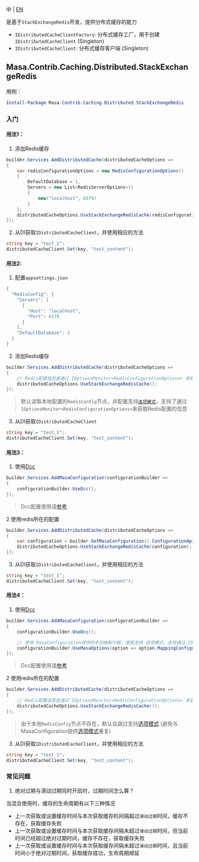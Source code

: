 中 | [EN](README.md)

是基于`StackExchangeRedis`开发，提供分布式缓存的能力

* `IDistributedCacheClientFactory`: 分布式缓存工厂，用于创建`IDistributedCacheClient` (Singleton)
* `IDistributedCacheClient`: 分布式缓存客户端 (Singleton)

## Masa.Contrib.Caching.Distributed.StackExchangeRedis

用例：

``` powershell
Install-Package Masa.Contrib.Caching.Distributed.StackExchangeRedis
```

### 入门

#### 用法1：

1. 添加Redis缓存

```C#
builder.Services.AddDistributedCache(distributedCacheOptions =>
{
    var redisConfigurationOptions = new RedisConfigurationOptions()
    {
        DefaultDatabase = 1,
        Servers = new List<RedisServerOptions>()
        {
            new("localhost", 6379)
        }
    };
    distributedCacheOptions.UseStackExchangeRedisCache(redisConfigurationOptions);
});
```

2. 从DI获取`IDistributedCacheClient`，并使用相应的方法

``` C#
string key = "test_1";
distributedCacheClient.Set(key, "test_content");
```

#### 用法2:

1. 配置`appsettings.json`

``` C#
{
  "RedisConfig": {
    "Servers": [
      {
        "Host": "localhost",
        "Port": 6379
      }
    ],
    "DefaultDatabase": 3
  }
}
```

2. 添加Redis缓存

```C#
builder.Services.AddDistributedCache(distributedCacheOptions =>
{
    // Redis配置信息是通过 IOptionsMonitor<RedisConfigurationOptions> 来获取
    distributedCacheOptions.UseStackExchangeRedisCache();
});
```

> 默认读取本地配置的`RedisConfig`节点，并配置支持[`选项模式`](https://learn.microsoft.com/zh-cn/aspnet/core/fundamentals/configuration/options)，支持了通过`IOptionsMonitor<RedisConfigurationOptions>`来获取Redis配置的信息

3. 从DI获取`IDistributedCacheClient`

``` C#
string key = "test_1";
distributedCacheClient.Set(key, "test_content");
```

#### 用法3：

1. 使用[Dcc](../../../Configuration/ConfigurationApi/Masa.Contrib.Configuration.ConfigurationApi.Dcc/README.zh-CN.md)

```C#
builder.Services.AddMasaConfiguration(configurationBuilder =>
{
    configurationBuilder.UseDcc();
});
```

> Dcc配置使用请[参考](../../../Configuration/ConfigurationApi/Masa.Contrib.Configuration.ConfigurationApi.Dcc/README.zh-CN.md)

2 使用redis所在的配置

```C#
builder.Services.AddDistributedCache(distributedCacheOptions =>
{
    var configuration = builder.GetMasaConfiguration().ConfigurationApi.GetSection("{Replace-Your-RedisOptions-AppId}").GetSection("{Replace-Your-RedisOptions-ConfigObjectName}");
    distributedCacheOptions.UseStackExchangeRedisCache(configuration);
});
```

3. 从DI获取`IDistributedCacheClient`，并使用相应的方法

``` C#
string key = "test_1";
distributedCacheClient.Set(key, "test_content");
```

#### 用法4：

1. 使用[Dcc](../../../Configuration/ConfigurationApi/Masa.Contrib.Configuration.ConfigurationApi.Dcc/README.zh-CN.md)

```C#
builder.Services.AddMasaConfiguration(configurationBuilder =>
{
    configurationBuilder.UseDcc();

    // 使用 MasaConfiguration提供的手动映射功能，使其支持 选项模式，支持通过 IOptionsMonitor<RedisConfigurationOptions> 来获取Redis配置的信息
    configurationBuilder.UseMasaOptions(option => option.MappingConfigurationApi<RedisConfigurationOptions>("Replace-Your-RedisOptions-AppId", "Replace-Your-RedisOptions-ConfigObjectName", "{Replace-Your-DistributedCacheName}"));
});
```

> Dcc配置使用请[参考](../../../Configuration/ConfigurationApi/Masa.Contrib.Configuration.ConfigurationApi.Dcc/README.zh-CN.md)

2 使用redis所在的配置

``` C#
builder.Services.AddDistributedCache(distributedCacheOptions =>
{
    // Redis配置信息是通过`IOptionsMonitor<RedisConfigurationOptions>`来获取
    distributedCacheOptions.UseStackExchangeRedisCache());
});
```

> 由于本地`RedisConfig`节点不存在，默认会跳过支持[选项模式](https://learn.microsoft.com/zh-cn/aspnet/core/fundamentals/configuration/options) (避免与MasaConfiguration提供[选项模式](https://learn.microsoft.com/zh-cn/aspnet/core/fundamentals/configuration/options)重复)

3. 从DI获取`IDistributedCacheClient`，并使用相应的方法

``` C#
string key = "test_1";
distributedCacheClient.Set(key, "test_content");
```

### 常见问题

1. 绝对过期与滑动过期同时开启时，过期时间怎么算？

当混合使用时，缓存的生命周期有以下三种情况

* 上一次获取或设置缓存时间与本次获取缓存的间隔超过`滑动过期`时间，缓存不存在，获取缓存失败
* 上一次获取或设置缓存时间与本次获取缓存间隔未超过`滑动过期`时间，但当前时间已经超过绝对过期时间，缓存不存在，获取缓存失败
* 上一次获取或设置缓存时间与本次获取缓存间隔未超过`滑动过期`时间，且当前时间小于绝对过期时间，获取缓存成功，生命周期顺延